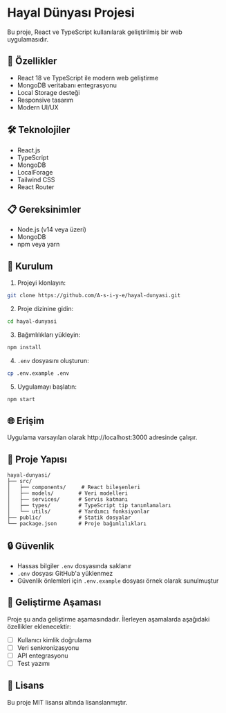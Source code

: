 # Hayal Dünyası Projesi

Bu proje, React ve TypeScript kullanılarak geliştirilmiş bir web uygulamasıdır.

## 🚀 Özellikler

- React 18 ve TypeScript ile modern web geliştirme
- MongoDB veritabanı entegrasyonu
- Local Storage desteği
- Responsive tasarım
- Modern UI/UX

## 🛠️ Teknolojiler

- React.js
- TypeScript
- MongoDB
- LocalForage
- Tailwind CSS
- React Router

## 📋 Gereksinimler

- Node.js (v14 veya üzeri)
- MongoDB
- npm veya yarn

## 🔧 Kurulum

1. Projeyi klonlayın:

```bash
git clone https://github.com/A-s-i-y-e/hayal-dunyasi.git
```

2. Proje dizinine gidin:

```bash
cd hayal-dunyasi
```

3. Bağımlılıkları yükleyin:

```bash
npm install
```

4. `.env` dosyasını oluşturun:

```bash
cp .env.example .env
```

5. Uygulamayı başlatın:

```bash
npm start
```

## 🌐 Erişim

Uygulama varsayılan olarak http://localhost:3000 adresinde çalışır.

## 📝 Proje Yapısı

```
hayal-dunyasi/
├── src/
│   ├── components/     # React bileşenleri
│   ├── models/        # Veri modelleri
│   ├── services/      # Servis katmanı
│   ├── types/         # TypeScript tip tanımlamaları
│   └── utils/         # Yardımcı fonksiyonlar
├── public/            # Statik dosyalar
└── package.json       # Proje bağımlılıkları
```

## 🔒 Güvenlik

- Hassas bilgiler `.env` dosyasında saklanır
- `.env` dosyası GitHub'a yüklenmez
- Güvenlik önlemleri için `.env.example` dosyası örnek olarak sunulmuştur

## 📅 Geliştirme Aşaması

Proje şu anda geliştirme aşamasındadır. İlerleyen aşamalarda aşağıdaki özellikler eklenecektir:

- [ ] Kullanıcı kimlik doğrulama
- [ ] Veri senkronizasyonu
- [ ] API entegrasyonu
- [ ] Test yazımı

## 📄 Lisans

Bu proje MIT lisansı altında lisanslanmıştır.
